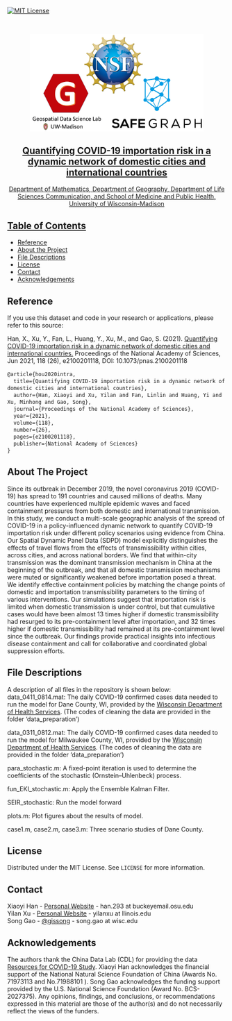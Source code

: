 [![MIT License][license-shield]][license-url]

<!-- PROJECT LOGO -->
<br />
<p align="center">
<a href="https://geods.geography.wisc.edu/">
    <img src="https://github.com/GeoDS/COVID19USFlows/raw/master/images/geods_safegraph_nsf_logo.jpg" alt="Logo" width="400">

  <h2 align="center">Quantifying COVID-19 importation risk in a dynamic network of domestic cities and international countries</h2>

  <p align="center">
Department of Mathematics, Department of Geography, Department of Life Sciences Communication, and School of Medicine and Public Health, 
University of Wisconsin-Madison
  </p>
</p>

<!-- TABLE OF CONTENTS -->
## Table of Contents

* [Reference](#reference)
* [About the Project](#about-the-project)
* [File Descriptions](#file-descriptions)
* [License](#license)
* [Contact](#contact)
* [Acknowledgements](#acknowledgements)

<!-- Reference -->
## Reference
If you use this dataset and code in your research or applications, please refer to this source:

Han, X., Xu, Y., Fan, L., Huang, Y., Xu, M., and Gao, S. (2021). [Quantifying COVID-19 importation risk in a dynamic network of domestic cities and international countries.](https://doi.org/10.1073/pnas.2100201118) Proceedings of the National Academy of Sciences, Jun 2021, 118 (26), e2100201118, DOI: 10.1073/pnas.2100201118

```
@article{hou2020intra,
  title={Quantifying COVID-19 importation risk in a dynamic network of domestic cities and international countries},
  author={Han, Xiaoyi and Xu, Yilan and Fan, Linlin and Huang, Yi and Xu, Minhong and Gao, Song},
  journal={Proceedings of the National Academy of Sciences},
  year={2021},
  volume={118},
  number={26},
  pages={e2100201118},
  publisher={National Academy of Sciences}
}
```

<!-- ABOUT THE PROJECT -->
## About The Project

Since its outbreak in December 2019, the novel coronavirus 2019 (COVID-19) has spread to 191 countries and caused millions of deaths. Many countries have experienced multiple epidemic waves and faced containment pressures from both domestic and international transmission. In this study, we conduct a multi-scale geographic analysis of the spread of COVID-19 in a policy-influenced dynamic network to quantify COVID-19 importation risk under different policy scenarios using evidence from China. Our Spatial Dynamic Panel Data (SDPD) model explicitly distinguishes the effects of travel flows from the effects of transmissibility within cities, across cities, and across national borders. We find that within-city transmission was the dominant transmission mechanism in China at the beginning of the outbreak, and that all domestic transmission mechanisms were muted or significantly weakened before importation posed a threat. We identify effective containment policies by matching the change points of domestic and importation transmissibility parameters to the timing of various interventions. 
Our simulations suggest that importation risk is limited when domestic transmission is under control, but that cumulative cases would have been almost 13 times higher if domestic transmissibility had resurged to its pre-containment level after importation, and 32 times higher if domestic transmissibility had remained at its pre-containment level since the outbreak. Our findings provide practical insights into infectious disease containment and call for collaborative and coordinated global suppression efforts. 

## File Descriptions  
A description of all files in the repository is shown below:  
data_0411_0814.mat: The daily COVID-19 confirmed cases data needed to run the model for Dane County, WI, provided by the [Wisconsin Department of Health Services](https://data.dhsgis.wi.gov/datasets/covid-19-historical-data-by-census-tract/data?orderBy=GEOID). (The codes of cleaning the data are provided in the folder ‘data_preparation’)

data_0311_0812.mat: The daily COVID-19 confirmed cases data needed to run the model for Milwaukee County, WI, provided by the [Wisconsin Department of Health Services](https://data.dhsgis.wi.gov/datasets/covid-19-historical-data-by-census-tract/data?orderBy=GEOID). (The codes of cleaning the data are provided in the folder ‘data_preparation’)

para_stochastic.m: A fixed-point iteration is used to determine the coefficients of the stochastic (Ornstein–Uhlenbeck) process.

fun_EKI_stochastic.m: Apply the Ensemble Kalman Filter.

SEIR_stochastic: Run the model forward

plots.m: Plot figures about the results of model.

case1.m, case2.m, case3.m: Three scenario studies of Dane County.


<!-- LICENSE -->
## License

Distributed under the MIT License. See `LICENSE` for more information.


<!-- CONTACT -->
## Contact
Xiaoyi Han - [Personal Website](https://hanxiaoyi.weebly.com/) - han.293 at buckeyemail.osu.edu </br>
Yilan Xu - [Personal Website](https://sites.google.com/site/xuyilan/) - yilanxu at llinois.edu </br>
Song Gao - [@gissong](https://twitter.com/gissong) - song.gao at wisc.edu  </br>


<!-- ACKNOWLEDGEMENTS -->
## Acknowledgements
The authors thank the China Data Lab (CDL) for providing the data [Resources for COVID-19 Study](https://projects.iq.harvard.edu/chinadatalab/resources-covid-19). Xiaoyi Han acknowledges the financial support of the National Natural Science Foundation of China (Awards No. 71973113 and No.71988101 ). Song Gao acknowledges the funding support provided by the U.S. National Science Foundation (Award No. BCS-2027375). Any opinions, findings, and conclusions, or recommendations expressed in this material are those of the author(s) and do not necessarily reflect the views of the funders. 

<!-- MARKDOWN LINKS & IMAGES -->
[license-shield]: https://img.shields.io/github/license/othneildrew/Best-README-Template.svg?style=flat-square
[license-url]: https://github.com/GeoDS/COVID19USFlows/blob/master/LICENSE.txt
